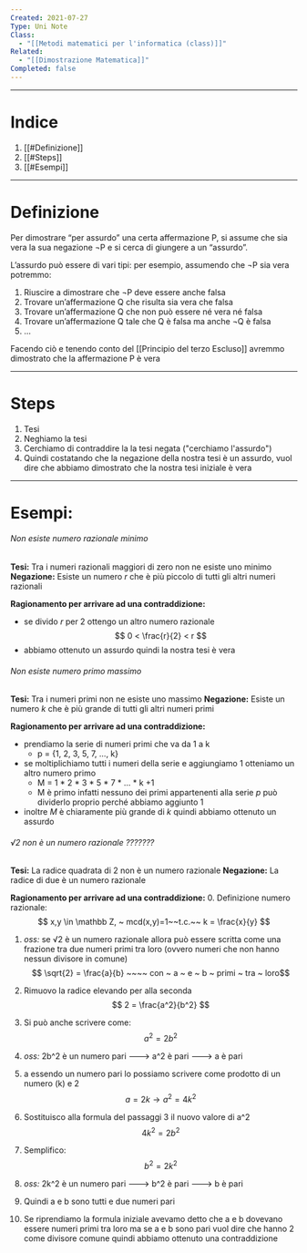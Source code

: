 ```yaml
---
Created: 2021-07-27
Type: Uni Note
Class:
  - "[[Metodi matematici per l'informatica (class)]]"
Related:
  - "[[Dimostrazione Matematica]]"
Completed: false
---
```

---
# Indice
1. [[#Definizione]]
2. [[#Steps]]
3. [[#Esempi]]

---
# Definizione
Per dimostrare “per assurdo” una certa affermazione P, si assume che sia vera la sua negazione ¬P e si cerca di giungere a un “assurdo”. 

L’assurdo può essere di vari tipi: per esempio, assumendo che ¬P sia vera potremmo:
1. Riuscire a dimostrare che ¬P deve essere anche falsa  
2. Trovare un’affermazione Q che risulta sia vera che falsa  
3. Trovare un’affermazione Q che non può essere né vera né falsa  
4. Trovare un’affermazione Q tale che Q è falsa ma anche ¬Q è falsa
5. ...

Facendo ciò e tenendo conto del [[Principio del terzo Escluso]] avremmo dimostrato che la affermazione P è vera

---
# Steps
1. Tesi
2. Neghiamo la tesi
3. Cerchiamo di contraddire la la tesi negata ("cerchiamo l'assurdo")
4. Quindi costatando che la negazione della nostra tesi è un assurdo, vuol dire che abbiamo dimostrato che la nostra tesi iniziale è vera

---
# Esempi:

###### Non esiste numero razionale minimo
**Tesi:** Tra i numeri razionali maggiori di zero non ne esiste uno minimo 
**Negazione:** Esiste un numero *r* che è più piccolo di tutti gli altri numeri razionali

**Ragionamento per arrivare ad una contraddizione:** 
- se divido *r* per 2 ottengo un altro numero razionale $$ 0 < \frac{r}{2} < r $$
- abbiamo ottenuto un assurdo quindi la nostra tesi è vera

###### Non esiste numero primo massimo 
**Tesi:** Tra i numeri primi non ne esiste uno massimo 
**Negazione:** Esiste un numero *k* che è più grande di tutti gli altri numeri primi

**Ragionamento per arrivare ad una contraddizione:** 
- prendiamo la serie di numeri primi che va da 1 a k
	- p = {1, 2, 3, 5, 7, ..., k}
- se moltiplichiamo tutti i numeri della serie e aggiungiamo 1 otteniamo un altro numero primo 
	- M = 1 * 2 * 3 * 5 * 7 * ... * k +1
	- M è primo infatti nessuno dei primi appartenenti alla serie *p* può dividerlo proprio perché abbiamo aggiunto 1 
- inoltre *M* è chiaramente più grande di *k* quindi abbiamo ottenuto un assurdo


###### √2 non è un numero razionale ???????
**Tesi:** La radice quadrata di 2 non è un numero razionale
**Negazione:** La radice di due è un numero razionale

**Ragionamento per arrivare ad una contraddizione:** 
0. Definizione numero razionale: $$ x,y \in \mathbb Z, ~ mcd(x,y)=1~~t.c.~~ k = \frac{x}{y} $$
1.  *oss:* se √2 è un numero razionale allora può essere scritta come una frazione tra due numeri primi tra loro (ovvero numeri che non hanno nessun divisore in comune) $$ \sqrt{2} = \frac{a}{b} ~~~~ con ~ a ~ e ~ b ~ primi ~ tra ~ loro$$
2.  Rimuovo la radice elevando per alla seconda $$ 2 = \frac{a^2}{b^2} $$
3.  Si può anche scrivere come: $$ a^2 = 2b^2 $$
4.  *oss:* 2b^2 è un numero pari ---> a^2 è pari ---> a è pari

5.  a essendo un numero pari lo possiamo scrivere come prodotto di un numero (k) e 2 $$a = 2k \to a^2 = 4k^2$$
6.  Sostituisco alla formula del passaggi 3 il nuovo valore di a^2 $$ 4k^2 = 2b^2  $$
7. Semplifico: $$ b^2 = 2k^2 $$
8. *oss:* 2k^2 è un numero pari ---> b^2 è pari ---> b è pari

9. Quindi a e b sono tutti e due numeri pari 

10. Se riprendiamo la formula iniziale avevamo detto che a e b dovevano essere numeri primi tra loro ma se a e b sono pari vuol dire che hanno 2 come divisore comune quindi abbiamo ottenuto una contraddizione

